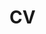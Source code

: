 # CV



<img src="https://zupimages.net/up/20/31/i5o0.png" alt="" /></a>

<img src="https://zupimages.net/up/20/31/o0lk.png" alt="" /></a>
